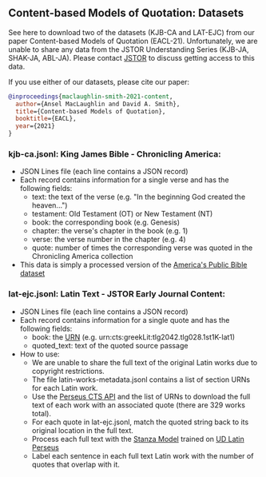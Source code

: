 ## Content-based Models of Quotation: Datasets

See here to download two of the datasets (KJB-CA and LAT-EJC) from our paper Content-based Models of Quotation (EACL-21). Unfortunately, we are unable to share any data from the JSTOR Understanding Series (KJB-JA, SHAK-JA, ABL-JA). Please contact [JSTOR](https://www.jstor.org/dfr/) to discuss getting access to this data.

If you use either of our datasets, please cite our paper: 

```bibtex
@inproceedings{maclaughlin-smith-2021-content,
  author={Ansel MacLaughlin and David A. Smith},
  title={Content-based Models of Quotation},
  booktitle={EACL},
  year={2021}
}
```

### kjb-ca.jsonl: King James Bible - Chronicling America: 

* JSON Lines file (each line contains a JSON record)
* Each record contains information for a single verse and has the following fields:
  * text: the text of the verse (e.g. "In the beginning God created the heaven...")
  * testament: Old Testament (OT) or New Testament (NT)
  * book: the corresponding book (e.g. Genesis)
  * chapter: the verse's chapter in the book (e.g. 1)
  * verse: the verse number in the chapter (e.g. 4)
  * quote: number of times the corresponding verse was quoted in the Chronicling America collection
* This data is simply a processed version of the [America's Public Bible dataset](https://americaspublicbible.org/)


### lat-ejc.jsonl: Latin Text - JSTOR Early Journal Content: 

* JSON Lines file (each line contains a JSON record)
* Each record contains information for a single quote and has the following fields:
  * book: the [URN](http://sites.tufts.edu/perseusupdates/2021/01/05/what-is-a-cts-urn/) (e.g. urn:cts:greekLit:tlg2042.tlg028.1st1K-lat1)
  * quoted_text: text of the quoted source passage
* How to use:
  * We are unable to share the full text of the original Latin works due to copyright restrictions.
  * The file latin-works-metadata.jsonl contains a list of section URNs for each Latin work. 
  * Use the [Perseus CTS API](https://sites.tufts.edu/perseusupdates/beta-features/perseus-cts-api/) and the list of URNs to download the full text of each work with an associated quote (there are 329 works total). 
  * For each quote in lat-ejc.jsonl, match the quoted string back to its original location in the full text.
  * Process each full text with the [Stanza Model](https://stanfordnlp.github.io/stanza/available_models.html) trained on [UD Latin Perseus](https://universaldependencies.org/treebanks/la_perseus/index.html)
  * Label each sentence in each full text Latin work with the number of quotes that overlap with it.

